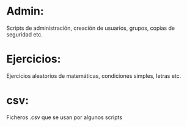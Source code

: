 # Admin: 
Scripts de administración, creación de usuarios, grupos, copias de seguridad etc.
 
# Ejercicios:
Ejercicios aleatorios de matemáticas,  condiciones simples, letras etc.

# csv:
Ficheros .csv que se usan por algunos scripts
